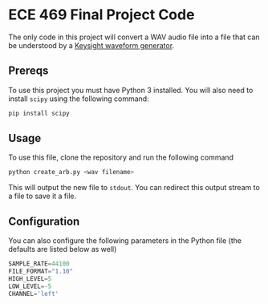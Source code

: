 # ECE 469 Final Project Code
The only code in this project will convert a WAV audio file into a file that can be understood by a [Keysight waveform generator](https://rfmw.em.keysight.com/spdhelpfiles/33500/webhelp/us/content/_Programming%20Examples_/06%20-%20Configure%20an%20Arbitrary%20Waveform.htm).

## Prereqs
To use this project you must have Python 3 installed.
You will also need to install `scipy` using the following command:
```bash
pip install scipy
```

## Usage
To use this file, clone the repository and run the following command
```bash
python create_arb.py <wav filename>
```

This will output the new file to `stdout`. You can redirect this output stream to a file to save it a file.

## Configuration
You can also configure the following parameters in the Python file (the defaults are listed below as well)
```python
SAMPLE_RATE=44100
FILE_FORMAT="1.10"
HIGH_LEVEL=5
LOW_LEVEL=-5
CHANNEL='left'
```
